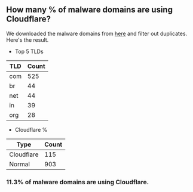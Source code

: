 ## How many % of malware domains are using Cloudflare?


We downloaded the malware domains from [here](https://urlhaus.abuse.ch) and filter out duplicates.
Here's the result.


[//]: # (start replacement)


- Top 5 TLDs

| TLD | Count |
| --- | --- |
| com | 525 |
| br | 44 |
| net | 44 |
| in | 39 |
| org | 28 |


- Cloudflare %

| Type | Count |
| --- | --- |
| Cloudflare | 115 |
| Normal | 903 |


### 11.3% of malware domains are using Cloudflare.